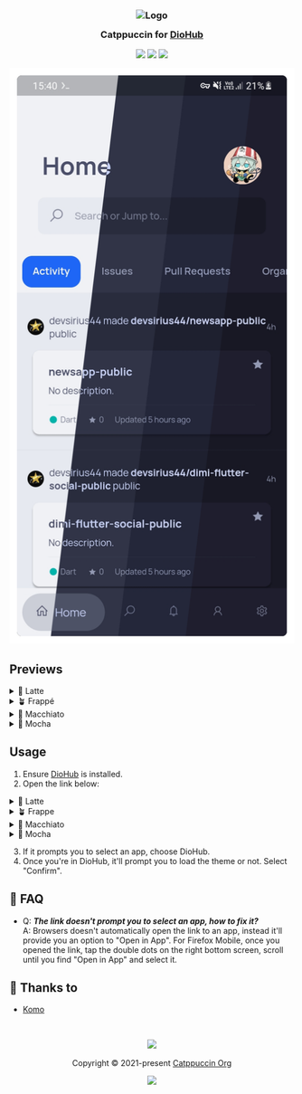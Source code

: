 <h3 align="center">
	<img src="https://raw.githubusercontent.com/catppuccin/catppuccin/main/assets/logos/exports/1544x1544_circle.png" width="100" alt="Logo"/><br/>
	<img src="https://raw.githubusercontent.com/catppuccin/catppuccin/main/assets/misc/transparent.png" height="30" width="0px"/>
	Catppuccin for <a href="https://github.com/NamanShergill/diohub">DioHub</a>
	<img src="https://raw.githubusercontent.com/catppuccin/catppuccin/main/assets/misc/transparent.png" height="30" width="0px"/>
</h3>

<p align="center">
	<a href="https://github.com/UrNightmaree/catppuccin-diohub/stargazers"><img src="https://img.shields.io/github/stars/UrNightmaree/catppuccin-diohub?colorA=363a4f&colorB=b7bdf8&style=for-the-badge"></a>
	<a href="https://github.com/UrNightmaree/catppuccin-diohub/issues"><img src="https://img.shields.io/github/issues/UrNightmaree/catppuccin-diohub?colorA=363a4f&colorB=f5a97f&style=for-the-badge"></a>
	<a href="https://github.com/UrNightmaree/catppuccin-diohub/contributors"><img src="https://img.shields.io/github/contributors/UrNightmaree/catppuccin-diohub?colorA=363a4f&colorB=a6da95&style=for-the-badge"></a>
</p>

<p align="center">
	<img src="./assets/preview.webp"/>
</p>

## Previews

<details>
<summary>🌻 Latte</summary>

<img src="./assets/latte.webp"/>
</details>
<details>
<summary>🪴 Frappé</summary>

<img src="./assets/frappe.webp"/>
</details>
<details>
<summary>🌺 Macchiato</summary>

<img src="./assets/macchiato.webp"/>
</details>
<details>
<summary>🌿 Mocha</summary>

<img src="./assets/mocha.webp"/>
</details>

## Usage

1. Ensure [DioHub](https://github.com/NamanShergill/diohub) is installed.
2. Open the link below:
<details>
<summary>🌻 Latte</summary>

- <img alt="Latte Rosewater" src="https://github.com/catppuccin/catppuccin/raw/main/assets/palette/circles/latte_rosewater.png" height="12" weight="12"> **<a href="https://theme.felix.diohub?format_ver=0&elementsOnColors=ff5c5f77&faded2=ff8c8fa1&green=ff40a02b&baseElements=ff6c6f85&faded3=ff7c7f93&secondary=ffdce0e8&primary=ffeff1f5&faded1=ff9ca0b0&red=ffd20f39">&nbsp;Rosewater</a>**
- <img alt="Latte Flamingo" src="https://github.com/catppuccin/catppuccin/raw/main/assets/palette/circles/latte_flamingo.png" height="12" weight="12"> **<a href="https://theme.felix.diohub?format_ver=0&elementsOnColors=ff5c5f77&faded2=ff8c8fa1&green=ff40a02b&baseElements=ff6c6f85&faded3=ff7c7f93&secondary=ffdce0e8&primary=ffeff1f5&faded1=ff9ca0b0&red=ffd20f39">&nbsp;Flamingo</a>**
- <img alt="Latte Pink" src="https://github.com/catppuccin/catppuccin/raw/main/assets/palette/circles/latte_pink.png" height="12" weight="12"> **<a href="https://theme.felix.diohub?format_ver=0&elementsOnColors=ff5c5f77&faded2=ff8c8fa1&green=ff40a02b&baseElements=ff6c6f85&faded3=ff7c7f93&secondary=ffdce0e8&primary=ffeff1f5&faded1=ff9ca0b0&red=ffd20f39">&nbsp;Pink</a>**
- <img alt="Latte Mauve" src="https://github.com/catppuccin/catppuccin/raw/main/assets/palette/circles/latte_mauve.png" height="12" weight="12"> **<a href="https://theme.felix.diohub?format_ver=0&elementsOnColors=ff5c5f77&faded2=ff8c8fa1&green=ff40a02b&baseElements=ff6c6f85&faded3=ff7c7f93&secondary=ffdce0e8&primary=ffeff1f5&faded1=ff9ca0b0&red=ffd20f39">&nbsp;Mauve</a>**
- <img alt="Latte Red" src="https://github.com/catppuccin/catppuccin/raw/main/assets/palette/circles/latte_red.png" height="12" weight="12"> **<a href="https://theme.felix.diohub?format_ver=0&elementsOnColors=ff5c5f77&faded2=ff8c8fa1&green=ff40a02b&baseElements=ff6c6f85&faded3=ff7c7f93&secondary=ffdce0e8&primary=ffeff1f5&faded1=ff9ca0b0&red=ffd20f39">&nbsp;Red</a>**
- <img alt="Latte Maroon" src="https://github.com/catppuccin/catppuccin/raw/main/assets/palette/circles/latte_maroon.png" height="12" weight="12"> **<a href="https://theme.felix.diohub?format_ver=0&elementsOnColors=ff5c5f77&faded2=ff8c8fa1&green=ff40a02b&baseElements=ff6c6f85&faded3=ff7c7f93&secondary=ffdce0e8&primary=ffeff1f5&faded1=ff9ca0b0&red=ffd20f39">&nbsp;Maroon</a>**
- <img alt="Latte Peach" src="https://github.com/catppuccin/catppuccin/raw/main/assets/palette/circles/latte_peach.png" height="12" weight="12"> **<a href="https://theme.felix.diohub?format_ver=0&elementsOnColors=ff5c5f77&faded2=ff8c8fa1&green=ff40a02b&baseElements=ff6c6f85&faded3=ff7c7f93&secondary=ffdce0e8&primary=ffeff1f5&faded1=ff9ca0b0&red=ffd20f39">&nbsp;Peach</a>**
- <img alt="Latte Yellow" src="https://github.com/catppuccin/catppuccin/raw/main/assets/palette/circles/latte_yellow.png" height="12" weight="12"> **<a href="https://theme.felix.diohub?format_ver=0&elementsOnColors=ff5c5f77&faded2=ff8c8fa1&green=ff40a02b&baseElements=ff6c6f85&faded3=ff7c7f93&secondary=ffdce0e8&primary=ffeff1f5&faded1=ff9ca0b0&red=ffd20f39">&nbsp;Yellow</a>**
- <img alt="Latte Green" src="https://github.com/catppuccin/catppuccin/raw/main/assets/palette/circles/latte_green.png" height="12" weight="12"> **<a href="https://theme.felix.diohub?format_ver=0&elementsOnColors=ff5c5f77&faded2=ff8c8fa1&green=ff40a02b&baseElements=ff6c6f85&faded3=ff7c7f93&secondary=ffdce0e8&primary=ffeff1f5&faded1=ff9ca0b0&red=ffd20f39">&nbsp;Green</a>**
- <img alt="Latte Teal" src="https://github.com/catppuccin/catppuccin/raw/main/assets/palette/circles/latte_teal.png" height="12" weight="12"> **<a href="https://theme.felix.diohub?format_ver=0&elementsOnColors=ff5c5f77&faded2=ff8c8fa1&green=ff40a02b&baseElements=ff6c6f85&faded3=ff7c7f93&secondary=ffdce0e8&primary=ffeff1f5&faded1=ff9ca0b0&red=ffd20f39">&nbsp;Teal</a>**
- <img alt="Latte Sky" src="https://github.com/catppuccin/catppuccin/raw/main/assets/palette/circles/latte_sky.png" height="12" weight="12"> **<a href="https://theme.felix.diohub?format_ver=0&elementsOnColors=ff5c5f77&faded2=ff8c8fa1&green=ff40a02b&baseElements=ff6c6f85&faded3=ff7c7f93&secondary=ffdce0e8&primary=ffeff1f5&faded1=ff9ca0b0&red=ffd20f39">&nbsp;Sky</a>**
- <img alt="Latte Sapphire" src="https://github.com/catppuccin/catppuccin/raw/main/assets/palette/circles/latte_sapphire.png" height="12" weight="12"> **<a href="https://theme.felix.diohub?format_ver=0&elementsOnColors=ff5c5f77&faded2=ff8c8fa1&green=ff40a02b&baseElements=ff6c6f85&faded3=ff7c7f93&secondary=ffdce0e8&primary=ffeff1f5&faded1=ff9ca0b0&red=ffd20f39">&nbsp;Sapphire</a>**
- <img alt="Latte Blue" src="https://github.com/catppuccin/catppuccin/raw/main/assets/palette/circles/latte_blue.png" height="12" weight="12"> **<a href="https://theme.felix.diohub?format_ver=0&elementsOnColors=ff5c5f77&faded2=ff8c8fa1&green=ff40a02b&baseElements=ff6c6f85&faded3=ff7c7f93&secondary=ffdce0e8&primary=ffeff1f5&faded1=ff9ca0b0&red=ffd20f39">&nbsp;Blue</a>**
- <img alt="Latte Lavender" src="https://github.com/catppuccin/catppuccin/raw/main/assets/palette/circles/latte_lavender.png" height="12" weight="12"> **<a href="https://theme.felix.diohub?format_ver=0&elementsOnColors=ff5c5f77&faded2=ff8c8fa1&green=ff40a02b&baseElements=ff6c6f85&faded3=ff7c7f93&secondary=ffdce0e8&primary=ffeff1f5&faded1=ff9ca0b0&red=ffd20f39">&nbsp;Lavender</a>**
- <img alt="Latte Text" src="https://github.com/catppuccin/catppuccin/raw/main/assets/palette/circles/latte_text.png" height="12" weight="12"> **<a href="https://theme.felix.diohub?format_ver=0&elementsOnColors=ff5c5f77&faded2=ff8c8fa1&green=ff40a02b&baseElements=ff6c6f85&faded3=ff7c7f93&secondary=ffdce0e8&primary=ffeff1f5&faded1=ff9ca0b0&red=ffd20f39">&nbsp;Text</a>**
</details>
<details>
<summary>🪴 Frappe</summary>


- <img alt="Frappe Rosewater" src="https://github.com/catppuccin/catppuccin/raw/main/assets/palette/circles/frappe_rosewater.png" height="12" weight="12"> **<a href="https://theme.felix.diohub?format_ver=0&primary=ff303446&faded1=ff737994&baseElements=ffa5adce&red=ffe78284&faded3=ff949cbb&elementsOnColors=ffb5bfe2&secondary=ff232634&faded2=ff838ba7&green=ffa6d189">&nbsp;Rosewater</a>**
- <img alt="Frappe Flamingo" src="https://github.com/catppuccin/catppuccin/raw/main/assets/palette/circles/frappe_flamingo.png" height="12" weight="12"> **<a href="https://theme.felix.diohub?format_ver=0&primary=ff303446&faded1=ff737994&baseElements=ffa5adce&red=ffe78284&faded3=ff949cbb&elementsOnColors=ffb5bfe2&secondary=ff232634&faded2=ff838ba7&green=ffa6d189">&nbsp;Flamingo</a>**
- <img alt="Frappe Pink" src="https://github.com/catppuccin/catppuccin/raw/main/assets/palette/circles/frappe_pink.png" height="12" weight="12"> **<a href="https://theme.felix.diohub?format_ver=0&primary=ff303446&faded1=ff737994&baseElements=ffa5adce&red=ffe78284&faded3=ff949cbb&elementsOnColors=ffb5bfe2&secondary=ff232634&faded2=ff838ba7&green=ffa6d189">&nbsp;Pink</a>**
- <img alt="Frappe Mauve" src="https://github.com/catppuccin/catppuccin/raw/main/assets/palette/circles/frappe_mauve.png" height="12" weight="12"> **<a href="https://theme.felix.diohub?format_ver=0&primary=ff303446&faded1=ff737994&baseElements=ffa5adce&red=ffe78284&faded3=ff949cbb&elementsOnColors=ffb5bfe2&secondary=ff232634&faded2=ff838ba7&green=ffa6d189">&nbsp;Mauve</a>**
- <img alt="Frappe Red" src="https://github.com/catppuccin/catppuccin/raw/main/assets/palette/circles/frappe_red.png" height="12" weight="12"> **<a href="https://theme.felix.diohub?format_ver=0&primary=ff303446&faded1=ff737994&baseElements=ffa5adce&red=ffe78284&faded3=ff949cbb&elementsOnColors=ffb5bfe2&secondary=ff232634&faded2=ff838ba7&green=ffa6d189">&nbsp;Red</a>**
- <img alt="Frappe Maroon" src="https://github.com/catppuccin/catppuccin/raw/main/assets/palette/circles/frappe_maroon.png" height="12" weight="12"> **<a href="https://theme.felix.diohub?format_ver=0&primary=ff303446&faded1=ff737994&baseElements=ffa5adce&red=ffe78284&faded3=ff949cbb&elementsOnColors=ffb5bfe2&secondary=ff232634&faded2=ff838ba7&green=ffa6d189">&nbsp;Maroon</a>**
- <img alt="Frappe Peach" src="https://github.com/catppuccin/catppuccin/raw/main/assets/palette/circles/frappe_peach.png" height="12" weight="12"> **<a href="https://theme.felix.diohub?format_ver=0&primary=ff303446&faded1=ff737994&baseElements=ffa5adce&red=ffe78284&faded3=ff949cbb&elementsOnColors=ffb5bfe2&secondary=ff232634&faded2=ff838ba7&green=ffa6d189">&nbsp;Peach</a>**
- <img alt="Frappe Yellow" src="https://github.com/catppuccin/catppuccin/raw/main/assets/palette/circles/frappe_yellow.png" height="12" weight="12"> **<a href="https://theme.felix.diohub?format_ver=0&primary=ff303446&faded1=ff737994&baseElements=ffa5adce&red=ffe78284&faded3=ff949cbb&elementsOnColors=ffb5bfe2&secondary=ff232634&faded2=ff838ba7&green=ffa6d189">&nbsp;Yellow</a>**
- <img alt="Frappe Green" src="https://github.com/catppuccin/catppuccin/raw/main/assets/palette/circles/frappe_green.png" height="12" weight="12"> **<a href="https://theme.felix.diohub?format_ver=0&primary=ff303446&faded1=ff737994&baseElements=ffa5adce&red=ffe78284&faded3=ff949cbb&elementsOnColors=ffb5bfe2&secondary=ff232634&faded2=ff838ba7&green=ffa6d189">&nbsp;Green</a>**
- <img alt="Frappe Teal" src="https://github.com/catppuccin/catppuccin/raw/main/assets/palette/circles/frappe_teal.png" height="12" weight="12"> **<a href="https://theme.felix.diohub?format_ver=0&primary=ff303446&faded1=ff737994&baseElements=ffa5adce&red=ffe78284&faded3=ff949cbb&elementsOnColors=ffb5bfe2&secondary=ff232634&faded2=ff838ba7&green=ffa6d189">&nbsp;Teal</a>**
- <img alt="Frappe Sky" src="https://github.com/catppuccin/catppuccin/raw/main/assets/palette/circles/frappe_sky.png" height="12" weight="12"> **<a href="https://theme.felix.diohub?format_ver=0&primary=ff303446&faded1=ff737994&baseElements=ffa5adce&red=ffe78284&faded3=ff949cbb&elementsOnColors=ffb5bfe2&secondary=ff232634&faded2=ff838ba7&green=ffa6d189">&nbsp;Sky</a>**
- <img alt="Frappe Sapphire" src="https://github.com/catppuccin/catppuccin/raw/main/assets/palette/circles/frappe_sapphire.png" height="12" weight="12"> **<a href="https://theme.felix.diohub?format_ver=0&primary=ff303446&faded1=ff737994&baseElements=ffa5adce&red=ffe78284&faded3=ff949cbb&elementsOnColors=ffb5bfe2&secondary=ff232634&faded2=ff838ba7&green=ffa6d189">&nbsp;Sapphire</a>**
- <img alt="Frappe Blue" src="https://github.com/catppuccin/catppuccin/raw/main/assets/palette/circles/frappe_blue.png" height="12" weight="12"> **<a href="https://theme.felix.diohub?format_ver=0&primary=ff303446&faded1=ff737994&baseElements=ffa5adce&red=ffe78284&faded3=ff949cbb&elementsOnColors=ffb5bfe2&secondary=ff232634&faded2=ff838ba7&green=ffa6d189">&nbsp;Blue</a>**
- <img alt="Frappe Lavender" src="https://github.com/catppuccin/catppuccin/raw/main/assets/palette/circles/frappe_lavender.png" height="12" weight="12"> **<a href="https://theme.felix.diohub?format_ver=0&primary=ff303446&faded1=ff737994&baseElements=ffa5adce&red=ffe78284&faded3=ff949cbb&elementsOnColors=ffb5bfe2&secondary=ff232634&faded2=ff838ba7&green=ffa6d189">&nbsp;Lavender</a>**
- <img alt="Frappe Text" src="https://github.com/catppuccin/catppuccin/raw/main/assets/palette/circles/frappe_text.png" height="12" weight="12"> **<a href="https://theme.felix.diohub?format_ver=0&primary=ff303446&faded1=ff737994&baseElements=ffa5adce&red=ffe78284&faded3=ff949cbb&elementsOnColors=ffb5bfe2&secondary=ff232634&faded2=ff838ba7&green=ffa6d189">&nbsp;Text</a>**
</details>
<details>
<summary>🌺 Macchiato</summary>

- <img alt="Macchiato Rosewater" src="https://github.com/catppuccin/catppuccin/raw/main/assets/palette/circles/macchiato_rosewater.png" height="12" weight="12"> **<a href="https://theme.felix.diohub?format_ver=0&faded2=ff8087a2&secondary=ff181926&faded3=ff939ab7&elementsOnColors=ffb8c0e0&baseElements=ffa5adcb&red=ffed8796&faded1=ff6e738d&green=ffa6da95&primary=ff24273a">&nbsp;Rosewater</a>**
- <img alt="Macchiato Flamingo" src="https://github.com/catppuccin/catppuccin/raw/main/assets/palette/circles/macchiato_flamingo.png" height="12" weight="12"> **<a href="https://theme.felix.diohub?format_ver=0&faded2=ff8087a2&secondary=ff181926&faded3=ff939ab7&elementsOnColors=ffb8c0e0&baseElements=ffa5adcb&red=ffed8796&faded1=ff6e738d&green=ffa6da95&primary=ff24273a">&nbsp;Flamingo</a>**
- <img alt="Macchiato Pink" src="https://github.com/catppuccin/catppuccin/raw/main/assets/palette/circles/macchiato_pink.png" height="12" weight="12"> **<a href="https://theme.felix.diohub?format_ver=0&faded2=ff8087a2&secondary=ff181926&faded3=ff939ab7&elementsOnColors=ffb8c0e0&baseElements=ffa5adcb&red=ffed8796&faded1=ff6e738d&green=ffa6da95&primary=ff24273a">&nbsp;Pink</a>**
- <img alt="Macchiato Mauve" src="https://github.com/catppuccin/catppuccin/raw/main/assets/palette/circles/macchiato_mauve.png" height="12" weight="12"> **<a href="https://theme.felix.diohub?format_ver=0&faded2=ff8087a2&secondary=ff181926&faded3=ff939ab7&elementsOnColors=ffb8c0e0&baseElements=ffa5adcb&red=ffed8796&faded1=ff6e738d&green=ffa6da95&primary=ff24273a">&nbsp;Mauve</a>**
- <img alt="Macchiato Red" src="https://github.com/catppuccin/catppuccin/raw/main/assets/palette/circles/macchiato_red.png" height="12" weight="12"> **<a href="https://theme.felix.diohub?format_ver=0&faded2=ff8087a2&secondary=ff181926&faded3=ff939ab7&elementsOnColors=ffb8c0e0&baseElements=ffa5adcb&red=ffed8796&faded1=ff6e738d&green=ffa6da95&primary=ff24273a">&nbsp;Red</a>**
- <img alt="Macchiato Maroon" src="https://github.com/catppuccin/catppuccin/raw/main/assets/palette/circles/macchiato_maroon.png" height="12" weight="12"> **<a href="https://theme.felix.diohub?format_ver=0&faded2=ff8087a2&secondary=ff181926&faded3=ff939ab7&elementsOnColors=ffb8c0e0&baseElements=ffa5adcb&red=ffed8796&faded1=ff6e738d&green=ffa6da95&primary=ff24273a">&nbsp;Maroon</a>**
- <img alt="Macchiato Peach" src="https://github.com/catppuccin/catppuccin/raw/main/assets/palette/circles/macchiato_peach.png" height="12" weight="12"> **<a href="https://theme.felix.diohub?format_ver=0&faded2=ff8087a2&secondary=ff181926&faded3=ff939ab7&elementsOnColors=ffb8c0e0&baseElements=ffa5adcb&red=ffed8796&faded1=ff6e738d&green=ffa6da95&primary=ff24273a">&nbsp;Peach</a>**
- <img alt="Macchiato Yellow" src="https://github.com/catppuccin/catppuccin/raw/main/assets/palette/circles/macchiato_yellow.png" height="12" weight="12"> **<a href="https://theme.felix.diohub?format_ver=0&faded2=ff8087a2&secondary=ff181926&faded3=ff939ab7&elementsOnColors=ffb8c0e0&baseElements=ffa5adcb&red=ffed8796&faded1=ff6e738d&green=ffa6da95&primary=ff24273a">&nbsp;Yellow</a>**
- <img alt="Macchiato Green" src="https://github.com/catppuccin/catppuccin/raw/main/assets/palette/circles/macchiato_green.png" height="12" weight="12"> **<a href="https://theme.felix.diohub?format_ver=0&faded2=ff8087a2&secondary=ff181926&faded3=ff939ab7&elementsOnColors=ffb8c0e0&baseElements=ffa5adcb&red=ffed8796&faded1=ff6e738d&green=ffa6da95&primary=ff24273a">&nbsp;Green</a>**
- <img alt="Macchiato Teal" src="https://github.com/catppuccin/catppuccin/raw/main/assets/palette/circles/macchiato_teal.png" height="12" weight="12"> **<a href="https://theme.felix.diohub?format_ver=0&faded2=ff8087a2&secondary=ff181926&faded3=ff939ab7&elementsOnColors=ffb8c0e0&baseElements=ffa5adcb&red=ffed8796&faded1=ff6e738d&green=ffa6da95&primary=ff24273a">&nbsp;Teal</a>**
- <img alt="Macchiato Sky" src="https://github.com/catppuccin/catppuccin/raw/main/assets/palette/circles/macchiato_sky.png" height="12" weight="12"> **<a href="https://theme.felix.diohub?format_ver=0&faded2=ff8087a2&secondary=ff181926&faded3=ff939ab7&elementsOnColors=ffb8c0e0&baseElements=ffa5adcb&red=ffed8796&faded1=ff6e738d&green=ffa6da95&primary=ff24273a">&nbsp;Sky</a>**
- <img alt="Macchiato Sapphire" src="https://github.com/catppuccin/catppuccin/raw/main/assets/palette/circles/macchiato_sapphire.png" height="12" weight="12"> **<a href="https://theme.felix.diohub?format_ver=0&faded2=ff8087a2&secondary=ff181926&faded3=ff939ab7&elementsOnColors=ffb8c0e0&baseElements=ffa5adcb&red=ffed8796&faded1=ff6e738d&green=ffa6da95&primary=ff24273a">&nbsp;Sapphire</a>**
- <img alt="Macchiato Blue" src="https://github.com/catppuccin/catppuccin/raw/main/assets/palette/circles/macchiato_blue.png" height="12" weight="12"> **<a href="https://theme.felix.diohub?format_ver=0&faded2=ff8087a2&secondary=ff181926&faded3=ff939ab7&elementsOnColors=ffb8c0e0&baseElements=ffa5adcb&red=ffed8796&faded1=ff6e738d&green=ffa6da95&primary=ff24273a">&nbsp;Blue</a>**
- <img alt="Macchiato Lavender" src="https://github.com/catppuccin/catppuccin/raw/main/assets/palette/circles/macchiato_lavender.png" height="12" weight="12"> **<a href="https://theme.felix.diohub?format_ver=0&faded2=ff8087a2&secondary=ff181926&faded3=ff939ab7&elementsOnColors=ffb8c0e0&baseElements=ffa5adcb&red=ffed8796&faded1=ff6e738d&green=ffa6da95&primary=ff24273a">&nbsp;Lavender</a>**
- <img alt="Macchiato Text" src="https://github.com/catppuccin/catppuccin/raw/main/assets/palette/circles/macchiato_text.png" height="12" weight="12"> **<a href="https://theme.felix.diohub?format_ver=0&faded2=ff8087a2&secondary=ff181926&faded3=ff939ab7&elementsOnColors=ffb8c0e0&baseElements=ffa5adcb&red=ffed8796&faded1=ff6e738d&green=ffa6da95&primary=ff24273a">&nbsp;Text</a>**
</details>
<details>
<summary>🌿 Mocha</summary>

- <img alt="Mocha Rosewater" src="https://github.com/catppuccin/catppuccin/raw/main/assets/palette/circles/mocha_rosewater.png" height="12" weight="12"> **<a href="https://theme.felix.diohub?format_ver=0&faded3=ff9399b2&red=fff38ba8&faded2=ff7f849c&primary=ff1e1e2e&secondary=ff11111b&green=ffa6e3a1&baseElements=ffa6adc8&faded1=ff6c7086&elementsOnColors=ffbac2de">&nbsp;Rosewater</a>**
- <img alt="Mocha Flamingo" src="https://github.com/catppuccin/catppuccin/raw/main/assets/palette/circles/mocha_flamingo.png" height="12" weight="12"> **<a href="https://theme.felix.diohub?format_ver=0&faded3=ff9399b2&red=fff38ba8&faded2=ff7f849c&primary=ff1e1e2e&secondary=ff11111b&green=ffa6e3a1&baseElements=ffa6adc8&faded1=ff6c7086&elementsOnColors=ffbac2de">&nbsp;Flamingo</a>**
- <img alt="Mocha Pink" src="https://github.com/catppuccin/catppuccin/raw/main/assets/palette/circles/mocha_pink.png" height="12" weight="12"> **<a href="https://theme.felix.diohub?format_ver=0&faded3=ff9399b2&red=fff38ba8&faded2=ff7f849c&primary=ff1e1e2e&secondary=ff11111b&green=ffa6e3a1&baseElements=ffa6adc8&faded1=ff6c7086&elementsOnColors=ffbac2de">&nbsp;Pink</a>**
- <img alt="Mocha Mauve" src="https://github.com/catppuccin/catppuccin/raw/main/assets/palette/circles/mocha_mauve.png" height="12" weight="12"> **<a href="https://theme.felix.diohub?format_ver=0&faded3=ff9399b2&red=fff38ba8&faded2=ff7f849c&primary=ff1e1e2e&secondary=ff11111b&green=ffa6e3a1&baseElements=ffa6adc8&faded1=ff6c7086&elementsOnColors=ffbac2de">&nbsp;Mauve</a>**
- <img alt="Mocha Red" src="https://github.com/catppuccin/catppuccin/raw/main/assets/palette/circles/mocha_red.png" height="12" weight="12"> **<a href="https://theme.felix.diohub?format_ver=0&faded3=ff9399b2&red=fff38ba8&faded2=ff7f849c&primary=ff1e1e2e&secondary=ff11111b&green=ffa6e3a1&baseElements=ffa6adc8&faded1=ff6c7086&elementsOnColors=ffbac2de">&nbsp;Red</a>**
- <img alt="Mocha Maroon" src="https://github.com/catppuccin/catppuccin/raw/main/assets/palette/circles/mocha_maroon.png" height="12" weight="12"> **<a href="https://theme.felix.diohub?format_ver=0&faded3=ff9399b2&red=fff38ba8&faded2=ff7f849c&primary=ff1e1e2e&secondary=ff11111b&green=ffa6e3a1&baseElements=ffa6adc8&faded1=ff6c7086&elementsOnColors=ffbac2de">&nbsp;Maroon</a>**
- <img alt="Mocha Peach" src="https://github.com/catppuccin/catppuccin/raw/main/assets/palette/circles/mocha_peach.png" height="12" weight="12"> **<a href="https://theme.felix.diohub?format_ver=0&faded3=ff9399b2&red=fff38ba8&faded2=ff7f849c&primary=ff1e1e2e&secondary=ff11111b&green=ffa6e3a1&baseElements=ffa6adc8&faded1=ff6c7086&elementsOnColors=ffbac2de">&nbsp;Peach</a>**
- <img alt="Mocha Yellow" src="https://github.com/catppuccin/catppuccin/raw/main/assets/palette/circles/mocha_yellow.png" height="12" weight="12"> **<a href="https://theme.felix.diohub?format_ver=0&faded3=ff9399b2&red=fff38ba8&faded2=ff7f849c&primary=ff1e1e2e&secondary=ff11111b&green=ffa6e3a1&baseElements=ffa6adc8&faded1=ff6c7086&elementsOnColors=ffbac2de">&nbsp;Yellow</a>**
- <img alt="Mocha Green" src="https://github.com/catppuccin/catppuccin/raw/main/assets/palette/circles/mocha_green.png" height="12" weight="12"> **<a href="https://theme.felix.diohub?format_ver=0&faded3=ff9399b2&red=fff38ba8&faded2=ff7f849c&primary=ff1e1e2e&secondary=ff11111b&green=ffa6e3a1&baseElements=ffa6adc8&faded1=ff6c7086&elementsOnColors=ffbac2de">&nbsp;Green</a>**
- <img alt="Mocha Teal" src="https://github.com/catppuccin/catppuccin/raw/main/assets/palette/circles/mocha_teal.png" height="12" weight="12"> **<a href="https://theme.felix.diohub?format_ver=0&faded3=ff9399b2&red=fff38ba8&faded2=ff7f849c&primary=ff1e1e2e&secondary=ff11111b&green=ffa6e3a1&baseElements=ffa6adc8&faded1=ff6c7086&elementsOnColors=ffbac2de">&nbsp;Teal</a>**
- <img alt="Mocha Sky" src="https://github.com/catppuccin/catppuccin/raw/main/assets/palette/circles/mocha_sky.png" height="12" weight="12"> **<a href="https://theme.felix.diohub?format_ver=0&faded3=ff9399b2&red=fff38ba8&faded2=ff7f849c&primary=ff1e1e2e&secondary=ff11111b&green=ffa6e3a1&baseElements=ffa6adc8&faded1=ff6c7086&elementsOnColors=ffbac2de">&nbsp;Sky</a>**
- <img alt="Mocha Sapphire" src="https://github.com/catppuccin/catppuccin/raw/main/assets/palette/circles/mocha_sapphire.png" height="12" weight="12"> **<a href="https://theme.felix.diohub?format_ver=0&faded3=ff9399b2&red=fff38ba8&faded2=ff7f849c&primary=ff1e1e2e&secondary=ff11111b&green=ffa6e3a1&baseElements=ffa6adc8&faded1=ff6c7086&elementsOnColors=ffbac2de">&nbsp;Sapphire</a>**
- <img alt="Mocha Blue" src="https://github.com/catppuccin/catppuccin/raw/main/assets/palette/circles/mocha_blue.png" height="12" weight="12"> **<a href="https://theme.felix.diohub?format_ver=0&faded3=ff9399b2&red=fff38ba8&faded2=ff7f849c&primary=ff1e1e2e&secondary=ff11111b&green=ffa6e3a1&baseElements=ffa6adc8&faded1=ff6c7086&elementsOnColors=ffbac2de">&nbsp;Blue</a>**
- <img alt="Mocha Lavender" src="https://github.com/catppuccin/catppuccin/raw/main/assets/palette/circles/mocha_lavender.png" height="12" weight="12"> **<a href="https://theme.felix.diohub?format_ver=0&faded3=ff9399b2&red=fff38ba8&faded2=ff7f849c&primary=ff1e1e2e&secondary=ff11111b&green=ffa6e3a1&baseElements=ffa6adc8&faded1=ff6c7086&elementsOnColors=ffbac2de">&nbsp;Lavender</a>**
- <img alt="Mocha Text" src="https://github.com/catppuccin/catppuccin/raw/main/assets/palette/circles/mocha_text.png" height="12" weight="12"> **<a href="https://theme.felix.diohub?format_ver=0&faded3=ff9399b2&red=fff38ba8&faded2=ff7f849c&primary=ff1e1e2e&secondary=ff11111b&green=ffa6e3a1&baseElements=ffa6adc8&faded1=ff6c7086&elementsOnColors=ffbac2de">&nbsp;Text</a>**
</details>

3. If it prompts you to select an app, choose DioHub.
4. Once you're in DioHub, it'll prompt you to load the theme or not. Select "Confirm".

## 🙋 FAQ

- Q: **_The link doesn't prompt you to select an app, how to fix it?_**\
  A: Browsers doesn't automatically open the link to an app, instead it'll provide you an option to "Open in App". For Firefox Mobile, once you opened the link, tap the double dots on the right bottom screen, scroll until you find "Open in App" and select it.

## 💝 Thanks to

- [Komo](https://github.com/cattokomo)

&nbsp;

<p align="center">
	<img src="https://raw.githubusercontent.com/catppuccin/catppuccin/main/assets/footers/gray0_ctp_on_line.svg?sanitize=true" />
</p>

<p align="center">
	Copyright &copy; 2021-present <a href="https://github.com/catppuccin" target="_blank">Catppuccin Org</a>
</p>

<p align="center">
	<a href="https://github.com/catppuccin/catppuccin/blob/main/LICENSE"><img src="https://img.shields.io/static/v1.svg?style=for-the-badge&label=License&message=MIT&logoColor=d9e0ee&colorA=363a4f&colorB=b7bdf8"/></a>
</p>
